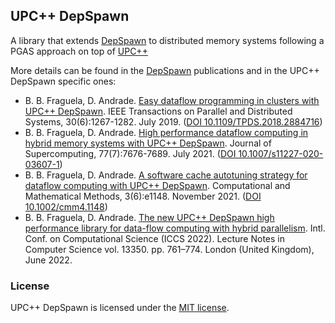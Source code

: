 ## UPC++ DepSpawn

A library that extends [DepSpawn](https://github.com/fraguela/depspawn) to distributed memory systems following a PGAS approach on top of [UPC++](https://bitbucket.org/berkeleylab/upcxx/wiki/Home)

More details can be found in the [DepSpawn](https://github.com/fraguela/depspawn) publications and in the UPC++ DepSpawn specific ones:

-  B. B. Fraguela, D. Andrade. [Easy dataflow programming in clusters with UPC++ DepSpawn](http://gac.udc.es/~basilio/papers/Fraguela19_UPCxxDepSpawn.pdf). IEEE Transactions on Parallel and Distributed Systems, 30(6):1267-1282. July 2019. ([DOI 10.1109/TPDS.2018.2884716](http://dx.doi.org/10.1109/TPDS.2018.2884716))
-  B. B. Fraguela, D. Andrade. [High performance dataflow computing in hybrid memory systems with UPC++ DepSpawn](http://gac.udc.es/~basilio/papers/Fraguela21-UPCDSP_Filtered.pdf). Journal of Supercomputing, 77(7):7676-7689. July 2021. ([DOI 10.1007/s11227-020-03607-1](http://dx.doi.org/10.1007/s11227-020-03607-1))
-  B. B. Fraguela, D. Andrade. [A software cache autotuning strategy for dataflow computing with UPC++ DepSpawn](http://gac.udc.es/~basilio/papers/Fraguela21-UPCDSP_autocache.pdf). Computational and Mathematical Methods, 3(6):e1148. November 2021. ([DOI 10.1002/cmm4.1148](http://dx.doi.org/10.1002/cmm4.1148))
-  B. B. Fraguela, D. Andrade. [The new UPC++ DepSpawn high performance library for data-flow computing with hybrid parallelism](https://gac.udc.es/~basilio/papers/Fraguela22-UPCxxDepSpawn.pdf). Intl. Conf. on Computational Science (ICCS 2022). Lecture Notes in Computer Science vol. 13350. pp. 761–774. London (United Kingdom), June 2022. 

### License

UPC++ DepSpawn is licensed under the [MIT license](https://en.wikipedia.org/wiki/MIT_License).
